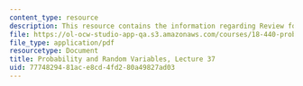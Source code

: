 ```yaml
---
content_type: resource
description: This resource contains the information regarding Review for Final Exam.
file: https://ol-ocw-studio-app-qa.s3.amazonaws.com/courses/18-440-probability-and-random-variables-spring-2014/7774829481ace8cd4fd280a49827ad03_MIT18_440S14_Lecture37.pdf
file_type: application/pdf
resourcetype: Document
title: Probability and Random Variables, Lecture 37
uid: 77748294-81ac-e8cd-4fd2-80a49827ad03
---
```

